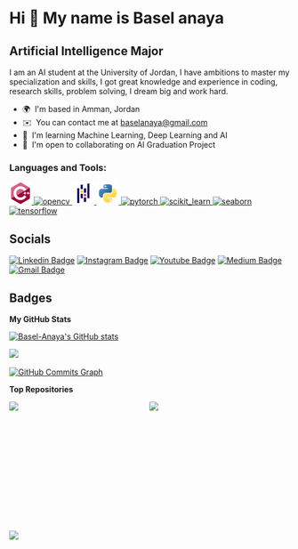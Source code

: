 Hi 👋 My name is Basel anaya
============================

Artificial Intelligence Major
-----------------------------

I am an AI student at the University of Jordan, I have ambitions to master my specialization and skills, I got great knowledge and experience in coding, research skills, problem solving, I dream big and work hard.

*   🌍  I'm based in Amman, Jordan
*   ✉️  You can contact me at [baselanaya@gmail.com](mailto:baselanaya@gmail.com)
*   🧠  I'm learning Machine Learning, Deep Learning and AI
*   🤝  I'm open to collaborating on AI Graduation Project
                    
<h3 align="left">Languages and Tools:</h3>

<p align="left"> <a href="https://www.w3schools.com/cpp/" target="_blank" rel="noreferrer"> <img src="https://raw.githubusercontent.com/devicons/devicon/master/icons/cplusplus/cplusplus-original.svg" alt="cplusplus" width="40" height="40"/> </a> <a href="https://opencv.org/" target="_blank" rel="noreferrer"> <img src="https://www.vectorlogo.zone/logos/opencv/opencv-icon.svg" alt="opencv" width="40" height="40"/> </a> <a href="https://pandas.pydata.org/" target="_blank" rel="noreferrer"> <img src="https://raw.githubusercontent.com/devicons/devicon/2ae2a900d2f041da66e950e4d48052658d850630/icons/pandas/pandas-original.svg" alt="pandas" width="40" height="40"/> </a> <a href="https://www.python.org" target="_blank" rel="noreferrer"> <img src="https://raw.githubusercontent.com/devicons/devicon/master/icons/python/python-original.svg" alt="python" width="40" height="40"/> </a> <a href="https://pytorch.org/" target="_blank" rel="noreferrer"> <img src="https://www.vectorlogo.zone/logos/pytorch/pytorch-icon.svg" alt="pytorch" width="40" height="40"/> </a> <a href="https://scikit-learn.org/" target="_blank" rel="noreferrer"> <img src="https://upload.wikimedia.org/wikipedia/commons/0/05/Scikit_learn_logo_small.svg" alt="scikit_learn" width="40" height="40"/> </a> <a href="https://seaborn.pydata.org/" target="_blank" rel="noreferrer"> <img src="https://seaborn.pydata.org/_images/logo-mark-lightbg.svg" alt="seaborn" width="40" height="40"/> </a> <a href="https://www.tensorflow.org" target="_blank" rel="noreferrer"> <img src="https://www.vectorlogo.zone/logos/tensorflow/tensorflow-icon.svg" alt="tensorflow" width="40" height="40"/> </a> </p>

## Socials

[![Linkedin Badge](https://img.shields.io/badge/-basel-anaya-blue?style=flat-square&logo=Linkedin&logoColor=white&link=https://www.linkedin.com/in/basel-anaya/)](https://www.linkedin.com/in/basel-anaya/)
[![Instagram Badge](https://img.shields.io/badge/-x7uv5-purple?style=flat-square&logo=instagram&logoColor=white&link=https://instagram.com/x7uv5/)](https://instagram.com/x7uv5)
[![Youtube Badge](https://img.shields.io/badge/-ReverbAI-darkred?style=flat-square&logo=youtube&logoColor=white&link=https://www.youtube.com/c/ReverbAI)](https://www.youtube.com/c/ReverbAI)
[![Medium Badge](https://img.shields.io/badge/-@Baselanaya-03a57a?style=flat-square&labelColor=000000&logo=Medium&link=https://medium.com/@Baselanaya/)](https://medium.com/@Baselanaya)
[![Gmail Badge](https://img.shields.io/badge/-baselanaya@gmail.com-c14438?style=flat-square&logo=Gmail&logoColor=white&link=mailto:baselanaya@gmail.com)](mailto:baselanaya@gmail.com)

## Badges

<b>My GitHub Stats</b>

<a href="http://www.github.com/Basel-Anaya"><img src="https://github-readme-stats.vercel.app/api?username=Basel-Anaya&show_icons=true&hide=prs,issues,&title_color=0891b2&text_color=ffffff&icon_color=0891b2&bg_color=1c1917&hide_border=true&show_icons=true" alt="Basel-Anaya's GitHub stats" /></a>

<a href="http://www.github.com/Basel-Anaya"><img src="https://github-readme-streak-stats.herokuapp.com/?user=Basel-Anaya&stroke=ffffff&background=1c1917&ring=0891b2&fire=0891b2&currStreakNum=ffffff&currStreakLabel=0891b2&sideNums=ffffff&sideLabels=ffffff&dates=ffffff&hide_border=true" /></a>

<a href="http://www.github.com/Basel-Anaya"><img src="https://activity-graph.herokuapp.com/graph?username=Basel-Anaya&bg_color=1c1917&color=ffffff&line=0891b2&point=ffffff&area_color=1c1917&area=true&hide_border=true&custom_title=GitHub%20Commits%20Graph" alt="GitHub Commits Graph" /></a>

<b>Top Repositories</b>

<div width="100%" align="center"><a href="https://github.com/Basel-Anaya/Natural-Language-Processing-with-NLTK" align="left"><img align="left" width="50%" src="https://github-readme-stats.vercel.app/api/pin/?username=Basel-Anaya&repo=Natural-Language-Processing-with-NLTK&title_color=0891b2&text_color=ffffff&icon_color=0891b2&bg_color=1c1917&hide_border=true&locale=en" /></a><a href="https://github.com/Basel-Anaya/Roadmap-to-Machine-Learning-and-Deep-Learning" align="right"><img align="right" width="50%" src="https://github-readme-stats.vercel.app/api/pin/?username=Basel-Anaya&repo=Roadmap-to-Machine-Learning-and-Deep-Learning&title_color=0891b2&text_color=ffffff&icon_color=0891b2&bg_color=1c1917&hide_border=true&locale=en" /></a></div><br /><br /><br /><br /><br /><br /><br />

<br /><br /><br /><br /><br />

<div width="100%" align="center"><a href="https://github.com/Basel-anaya/linkedin-skill-assessments-quizzes" align="left"><img align="left" width="50%" src="https://github-readme-stats.vercel.app/api/pin/?username=Basel-Anaya&repo=linkedin-skill-assessments-quizzes&title_color=0891b2&text_color=ffffff&icon_color=0891b2&bg_color=1c1917&hide_border=true&locale=en" /></a></div>
